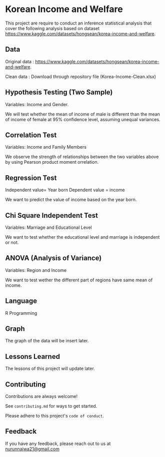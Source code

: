 
# Korean Income and Welfare

This project are require to conduct an inference statistical analysis that cover the following analysis based on dataset https://www.kaggle.com/datasets/hongsean/korea-income-and-welfare.

## Data

Original data : https://www.kaggle.com/datasets/hongsean/korea-income-and-welfare.

Clean data : Download through repository file (Korea-Income-Clean.xlsx)

## Hypothesis Testing (Two Sample)

Variables: Income and Gender.

We will test whether the mean of
income of male is different than the mean of income of female at 95% confidence level,
assuming unequal variances.

## Correlation Test

Variables: Income and Family Members

We observe the strength of relationships between the two variables above by using Pearson product moment orrelation.

## Regression Test 

Independent value= Year born
Dependent value = income

We want to predict the value of income based on the year born.

## Chi Square Independent Test

Variables: Marriage and Educational Level

We want to test whether the educational level and marriage is independent or not.

## ANOVA (Analysis of Variance)

Variables: Region and Income

We want to test wether the different part of regions have same mean of income.



## Language

 R Programming


## Graph

The graph of the data will be insert later.



## Lessons Learned

The lessons of  this project will update later.


## Contributing

Contributions are always welcome!

See `contributing.md` for ways to get started.

Please adhere to this project's `code of conduct`.


## Feedback

If you have any feedback, please reach out to us at nurunnajwa21@gmail.com

